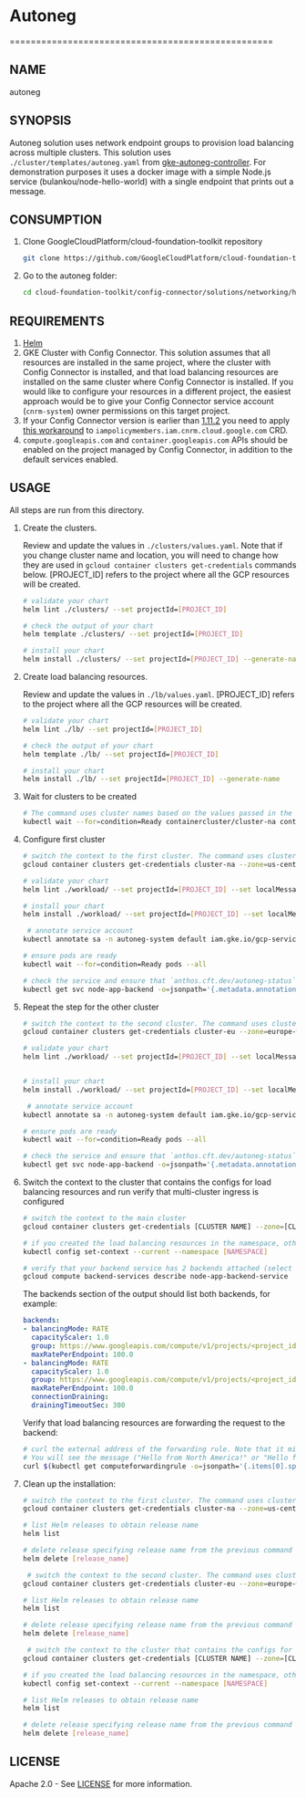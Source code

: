 # Autoneg

==================================================

## NAME

  autoneg

## SYNOPSIS

Autoneg solution uses network endpoint groups to provision load balancing across multiple clusters.
This solution uses `./cluster/templates/autoneg.yaml` from [gke-autoneg-controller](https://github.com/GoogleCloudPlatform/gke-autoneg-controller).
For demonstration purposes it uses a docker image with a simple Node.js service (bulankou/node-hello-world) with a single endpoint that prints out a message.

## CONSUMPTION

  1. Clone GoogleCloudPlatform/cloud-foundation-toolkit repository
  
      ```bash
      git clone https://github.com/GoogleCloudPlatform/cloud-foundation-toolkit.git
      ```

  1. Go to the autoneg folder:

      ```bash
      cd cloud-foundation-toolkit/config-connector/solutions/networking/helm/autoneg
      ```

## REQUIREMENTS

1. [Helm](../../../README.md#helm)
1. GKE Cluster with Config Connector. This solution assumes that all resources are installed in the same project, where the cluster with Config Connector is installed, and that load balancing resources are installed on the same cluster where Config Connector is installed. If you would like to configure your resources in a different project, the easiest approach would be to give your Config Connector service account (`cnrm-system`) owner permissions on this target project.
1. If your Config Connector version is earlier than [1.11.2](https://github.com/GoogleCloudPlatform/k8s-config-connector/releases) you need to apply [this workaround](https://github.com/GoogleCloudPlatform/k8s-config-connector/issues/78#issuecomment-577285402) to `iampolicymembers.iam.cnrm.cloud.google.com` CRD.
1. `compute.googleapis.com` and `container.googleapis.com` APIs should be enabled on the project managed by Config Connector, in addition to the default services enabled.

## USAGE

All steps are run from this directory.

1. Create the clusters.

    Review and update the values in `./clusters/values.yaml`. Note that if you change cluster name and location, you will need to change how they are used in `gcloud container clusters get-credentials` commands below. [PROJECT_ID] refers to the project where all the GCP resources will be created.  

    ```bash
    # validate your chart
    helm lint ./clusters/ --set projectId=[PROJECT_ID]

    # check the output of your chart
    helm template ./clusters/ --set projectId=[PROJECT_ID]

    # install your chart
    helm install ./clusters/ --set projectId=[PROJECT_ID] --generate-name
    ```

1. Create load balancing resources.

    Review and update the values in `./lb/values.yaml`. [PROJECT_ID] refers to the project where all the GCP resources will be created.

    ```bash
    # validate your chart
    helm lint ./lb/ --set projectId=[PROJECT_ID]

    # check the output of your chart
    helm template ./lb/ --set projectId=[PROJECT_ID]

    # install your chart
    helm install ./lb/ --set projectId=[PROJECT_ID] --generate-name
    ```

1. Wait for clusters to be created

    ```bash
    # The command uses cluster names based on the values passed in the ealier step
    kubectl wait --for=condition=Ready containercluster/cluster-na containercluster/cluster-eu
    ```

1. Configure first cluster

    ```bash
    # switch the context to the first cluster. The command uses cluster name and zone based on the values used to create the clusters.
    gcloud container clusters get-credentials cluster-na --zone=us-central1-b

    # validate your chart
    helm lint ./workload/ --set projectId=[PROJECT_ID] --set localMessage="Hello from North America\!"

    # install your chart
    helm install ./workload/ --set projectId=[PROJECT_ID] --set localMessage="Hello from North America\!" --generate-name

     # annotate service account
    kubectl annotate sa -n autoneg-system default iam.gke.io/gcp-service-account=autoneg-system@[PROJECT_ID].iam.gserviceaccount.com

    # ensure pods are ready
    kubectl wait --for=condition=Ready pods --all

    # check the service and ensure that `anthos.cft.dev/autoneg-status` annotation is present in the output
    kubectl get svc node-app-backend -o=jsonpath='{.metadata.annotations}'
    ```

1. Repeat the step for the other cluster

    ```bash
    # switch the context to the second cluster. The command uses cluster name and zone based on the values used to create the clusters.
    gcloud container clusters get-credentials cluster-eu --zone=europe-west2-a

    # validate your chart
    helm lint ./workload/ --set projectId=[PROJECT_ID] --set localMessage="Hello from Europe\!"


    # install your chart
    helm install ./workload/ --set projectId=[PROJECT_ID] --set localMessage="Hello from Europe\!" --generate-name

     # annotate service account
    kubectl annotate sa -n autoneg-system default iam.gke.io/gcp-service-account=autoneg-system@[PROJECT_ID].iam.gserviceaccount.com

    # ensure pods are ready
    kubectl wait --for=condition=Ready pods --all

    # check the service and ensure that `anthos.cft.dev/autoneg-status` annotation is present in the output
    kubectl get svc node-app-backend -o=jsonpath='{.metadata.annotations}'
    ```

1. Switch the context to the cluster that contains the configs for load balancing resources and run verify that multi-cluster ingress is configured

    ```bash
    # switch the context to the main cluster
    gcloud container clusters get-credentials [CLUSTER NAME] --zone=[CLUSTER ZONE]

    # if you created the load balancing resources in the namespace, other than default, switch the context to that namespace
    kubectl config set-context --current --namespace [NAMESPACE]

    # verify that your backend service has 2 backends attached (select index of "global" if prompted)
    gcloud compute backend-services describe node-app-backend-service
    ```

    The backends section of the output should list both backends, for example:

    ```yaml
    backends:
    - balancingMode: RATE
      capacityScaler: 1.0
      group: https://www.googleapis.com/compute/v1/projects/<project_id>/zones/us-central1-b/networkEndpointGroups/k8s1-37f1db7d-default-node-app-backend-80-486adca6
      maxRatePerEndpoint: 100.0
    - balancingMode: RATE
      capacityScaler: 1.0
      group: https://www.googleapis.com/compute/v1/projects/<project_id>/zones/europe-west2-a/networkEndpointGroups/k8s1-292a63d7-default-node-app-backend-80-636c84c5
      maxRatePerEndpoint: 100.0
      connectionDraining:
      drainingTimeoutSec: 300
    ```

    Verify that load balancing resources are forwarding the request to the backend:

    ```bash
    # curl the external address of the forwarding rule. Note that it might take around 5-10 minutes for load balancing to start working.
    # You will see the message ("Hello from North America!" or "Hello from Europe!" based on your location).
    curl $(kubectl get computeforwardingrule -o=jsonpath='{.items[0].spec.ipAddress.addressRef.external}')

1. Clean up the installation:

    ```bash
    # switch the context to the first cluster. The command uses cluster name and zone based on the values used to create the clusters.
    gcloud container clusters get-credentials cluster-na --zone=us-central1-b

    # list Helm releases to obtain release name
    helm list

    # delete release specifying release name from the previous command output. Note that can take a few minutes before all K8s resources are fully deleted.
    helm delete [release_name]
    
     # switch the context to the second cluster. The command uses cluster name and zone based on the values used to create the clusters.
    gcloud container clusters get-credentials cluster-eu --zone=europe-west2-a

    # list Helm releases to obtain release name
    helm list

    # delete release specifying release name from the previous command output. Note that can take a few minutes before all K8s resources are fully deleted.
    helm delete [release_name]

     # switch the context to the cluster that contains the configs for load balancing resources
    gcloud container clusters get-credentials [CLUSTER NAME] --zone=[CLUSTER ZONE]

    # if you created the load balancing resources in the namespace, other than default, switch the context to that namespace
    kubectl config set-context --current --namespace [NAMESPACE]

    # list Helm releases to obtain release name
    helm list

    # delete release specifying release name from the previous command output. Note that can take a few minutes before all K8s resources are fully deleted.
    helm delete [release_name]
    ```

## LICENSE

Apache 2.0 - See [LICENSE](/LICENSE) for more information.